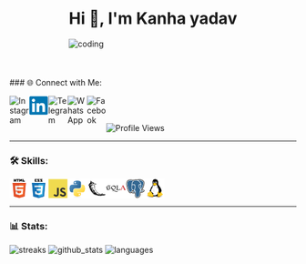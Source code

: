 <h1 align="center">Hi 👋, I'm Kanha yadav</h1>


<img align="right" alt="coding" width="400" src="https://user-images.githubusercontent.com/55389276/140866485-8fb1c876-9a8f-4d6a-98dc-08c4981eaf70.gif">


</br>
</br>
</br>
</br>
### 🌐 Connect with Me:
<p>
  <a href="https://your-instagram-link.com">
    <img align="left" alt="Instagram" width="34px" src="https://raw.githubusercontent.com/gauravghongde/social-icons/master/SVG/Color/Instagram.svg" />
  </a>
  <a href="https://your-linkedin-link.com">
    <img align="left" alt="LinkedIn" width="34px" src="https://raw.githubusercontent.com/devicons/devicon/master/icons/linkedin/linkedin-original.svg" />
  </a>
  <a href="https://your-telegram-link.com">
    <img align="left" alt="Telegram" width="34px" src="https://raw.githubusercontent.com/gauravghongde/social-icons/master/SVG/Color/Telegram.svg" />
  </a>
  <a href="https://your-whatsapp-link.com">
    <img align="left" alt="WhatsApp" width="34px" src="https://raw.githubusercontent.com/gauravghongde/social-icons/master/SVG/Color/WhatsApp.svg" />
  </a>
  <a href="https://your-facebook-link.com">
    <img align="left" alt="Facebook" width="34px" src="https://raw.githubusercontent.com/gauravghongde/social-icons/master/SVG/Color/Facebook.svg" />
  </a>
</p>

</br>
</br>

![Profile Views](https://hits.seeyoufarm.com/api/count/incr/badge.svg?url=https://github.com/Itskanha/&title=Profile%20Views)

---

### 🛠️ Skills:
<img align="left" alt="HTML" width="34px" src="https://raw.githubusercontent.com/devicons/devicon/master/icons/html5/html5-original-wordmark.svg" />
<img align="left" alt="CSS" width="34px" src="https://raw.githubusercontent.com/devicons/devicon/master/icons/css3/css3-original-wordmark.svg" />
<img align="left" alt="JavaScript" width="34px" src="https://raw.githubusercontent.com/devicons/devicon/master/icons/javascript/javascript-original.svg" />
<img align="left" alt="Python" width="34px" src="https://raw.githubusercontent.com/devicons/devicon/master/icons/python/python-original.svg" />
<img align="left" alt="Flask" width="34px" src="https://raw.githubusercontent.com/devicons/devicon/master/icons/flask/flask-original.svg" />
<img align="left" alt="SQLAlchemy" width="34px" src="https://raw.githubusercontent.com/devicons/devicon/master/icons/sqlalchemy/sqlalchemy-original.svg" />
<img align="left" alt="PostgreSQL" width="34px" src="https://raw.githubusercontent.com/devicons/devicon/master/icons/postgresql/postgresql-original.svg" />
<img align="left" alt="Linux" width="34px" src="https://raw.githubusercontent.com/devicons/devicon/master/icons/linux/linux-original.svg" />

</br>
</br>

---

### 📊 Stats:
<img src="https://github-readme-streak-stats.herokuapp.com/?user=Itskanha&" alt="streaks" height="190">
<img src="https://github-readme-stats.vercel.app/api?username=Itskanha&show_icons=true&locale=en" alt="github_stats" height="201">
<img src="https://github-readme-stats.vercel.app/api/top-langs/?username=Itskanha&layout=compact&theme=tokyonight" alt="languages" height="185">

 
